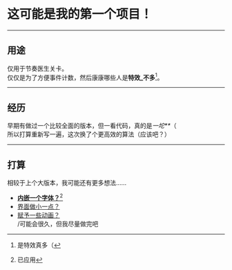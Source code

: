 # 这可能是我的第一个项目！  
- - -  
## 用途  
仅用于节奏医生关卡。  
仅仅是为了方便事件计数，然后康康哪些人是**特效_不多**[^1]。  
- - -
## 经历  
早期有做过一个比较全面的版本，但一看代码，真的是*一坨\*\**（  
所以打算重新写一遍，这次换了个更高效的算法（应该吧？）  
- - -  
## 打算  
相较于上个大版本，我可能还有更多想法……  
* <u>**内嵌一个字体？**[^2]</u>  
* <u>界面做小一点？</u>  
* <u>赋予一些动画？</u>  
/可能会很久，但我尽量做完吧  
[^1]: 是特效真多（ 
[^2]: 已应用 
